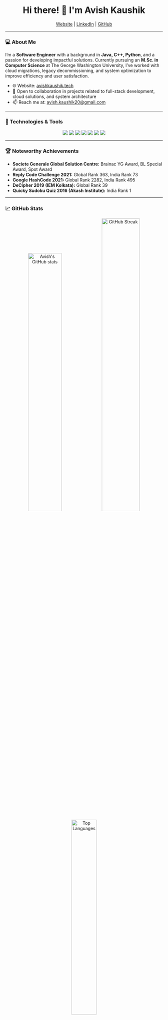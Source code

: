 <h1 align="center">Hi there! 👋 I'm Avish Kaushik</h1>
<p align="center">
  <a href="https://avishkaushik.tech">Website</a> |
  <a href="https://www.linkedin.com/in/avish-kaushik-358757197/">LinkedIn</a> |
  <a href="https://github.com/AvishKaushik">GitHub</a>
</p>

---

### 💻 About Me

I’m a **Software Engineer** with a background in **Java, C++, Python**, and a passion for developing impactful solutions. Currently pursuing an **M.Sc. in Computer Science** at The George Washington University, I’ve worked with cloud migrations, legacy decommissioning, and system optimization to improve efficiency and user satisfaction.

- 🌐 Website: [avishkaushik.tech](https://avishkaushik.tech)
- 💼 Open to collaboration in projects related to full-stack development, cloud solutions, and system architecture
- 📫 Reach me at: avish.kaushik20@gmail.com

---

### 🔧 Technologies & Tools
<p align="center">
  <img src="https://img.shields.io/badge/Code-Java-informational?style=flat&logo=java&logoColor=white&color=007396"/>
  <img src="https://img.shields.io/badge/Code-C++-informational?style=flat&logo=c%2B%2B&logoColor=white&color=00599C"/>
  <img src="https://img.shields.io/badge/Code-Python-informational?style=flat&logo=python&logoColor=white&color=3776AB"/>
  <img src="https://img.shields.io/badge/Frontend-React-informational?style=flat&logo=react&logoColor=white&color=61DAFB"/>
  <img src="https://img.shields.io/badge/Backend-Spring_Boot-informational?style=flat&logo=spring&logoColor=white&color=6DB33F"/>
  <img src="https://img.shields.io/badge/DevOps-Kubernetes-informational?style=flat&logo=kubernetes&logoColor=white&color=326CE5"/>
  <img src="https://img.shields.io/badge/Cloud-Azure-informational?style=flat&logo=microsoft-azure&logoColor=white&color=0078D4"/>
</p>

---

### 🏆 Noteworthy Achievements
- **Societe Generale Global Solution Centre:** Brainac YG Award, BL Special Award, Spot Award  
- **Reply Code Challenge 2021:** Global Rank 363, India Rank 73  
- **Google HashCode 2021:** Global Rank 2282, India Rank 495  
- **DeCipher 2019 (IEM Kolkata):** Global Rank 39  
- **Quicky Sudoku Quiz 2016 (Akash Institute):** India Rank 1  

---

### 📈 GitHub Stats
<p align="center">
  <img src="https://github-readme-stats.vercel.app/api?username=AvishKaushik&show_icons=true" alt="Avish's GitHub stats" width="46%"/>
  <img src="https://github-readme-streak-stats.herokuapp.com/?user=AvishKaushik" width="49%" alt="GitHub Streak" />
</p>

<p align="center">
  <img src="https://github-readme-stats.vercel.app/api/top-langs/?username=AvishKaushik&layout=compact" width="40%" alt="Top Languages" />
</p>

---

### 🧩 Projects & Contributions
- **[Electronic Document Management System]:** Led the migration of 2M records to Azure cloud storage, reducing errors by 40%.
- **[Art Quest]:** Gamified learning project using ReactJS and NodeJS, boosting student engagement by 30%.
- **[Teacher's Toolkit]:** A Python application using PostgreSQL to help teachers manage schedules and tasks.

---

### 📫 Let's Connect!
If you share a passion for full-stack development, cloud solutions, or you’re just a tech enthusiast, let’s connect! Reach out to me on [LinkedIn](https://www.linkedin.com/in/avish-kaushik-358757197/) or check out my [website](https://avishkaushik.tech) for more.

![Thanks for Visiting!](https://media.giphy.com/media/hvRJCLFzcasrR4ia7z/giphy.gif)

